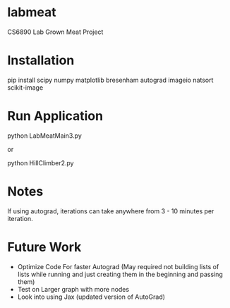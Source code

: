 # labmeat
CS6890 Lab Grown Meat Project

# Installation

pip install scipy numpy matplotlib bresenham autograd imageio natsort scikit-image

# Run Application

python LabMeatMain3.py

or

python HillClimber2.py

# Notes

If using autograd, iterations can take anywhere from 3 - 10 minutes per iteration.

# Future Work

* Optimize Code For faster Autograd (May required not building lists of lists while running and just creating them in the beginning and passing them)
* Test on Larger graph with more nodes
* Look into using Jax (updated version of AutoGrad)

